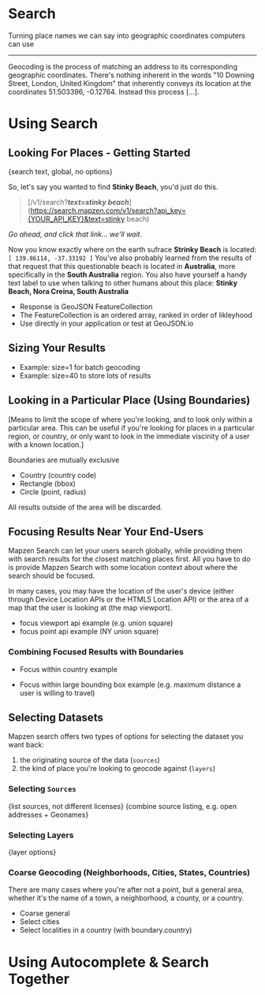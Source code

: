 Search
=======
Turning place names we can say into geographic coordinates computers can use
_____________________________________________________________________________________

Geocoding is the process of matching an address to its corresponding geographic coordinates. There's nothing inherent in the words "10 Downing Street, London, United Kingdom" that inherently conveys its location at the coordinates 51.503396, -0.12764. Instead this process [...].


# Using Search
## Looking For Places - Getting Started
{search text, global, no options}

So, let's say you wanted to find **Stinky Beach**, you'd just do this.

>
> [/v1/search?___text=stinky beach___](https://search.mapzen.com/v1/search?api_key={YOUR_API_KEY}&text=stinky beach)
>

_Go ahead, and click that link... we'll wait._

Now you know exactly where on the earth sufrace **Strinky Beach** is located: `[ 139.86114, -37.33192 ]`
You've also probably learned from the results of that request that this questionable beach is located in **Australia**, more specifically in the **South Australia** region. You also have yourself a handy text label to use when talking to other humans about this place: **Stinky Beach, Nora Creina, South Australia**


- Response is GeoJSON FeatureCollection
 - The FeatureCollection is an ordered array, ranked in order of likleyhood
 - Use directly in your application or test at GeoJSON.io

## Sizing Your Results
 - Example: size=1 for batch geocoding
 - Example: size=40 to store lots of results

## Looking in a Particular Place (Using Boundaries)
[Means to limit the scope of where you're looking, and to look only within a particular area. This can be useful if you're looking for places in a particular region, or country, or only want to look in the immediate viscinity of a user with a known location.]

Boundaries are mutually exclusive

- Country (country code)
- Rectangle (bbox)
- Circle (point, radius)

All results outside of the area will be discarded.

## Focusing Results Near Your End-Users
Mapzen Search can let your users search globally, while providing them with search results for the closest matching places first. All you have to do is provide Mapzen Search with some location context about where the search should be focused.

In many cases, you may have the location of the user's device (either through Device Location APIs or the HTML5 Location API) or the area of a map that the user is looking at (the map viewport).

- focus viewport api example (e.g. union square)
- focus point api example (NY union square)


### Combining Focused Results with Boundaries
- Focus within country example

- Focus within large bounding box example (e.g. maximum distance a user is willing to travel)


## Selecting Datasets

Mapzen search offers two types of options for selecting the dataset you want back:
1. the originating source of the data (`sources`)
2. the kind of place you're looking to geocode against (`layers`)

### Selecting `Sources`
{list sources, not different licenses}
{combine source listing, e.g. open addresses + Geonames}

### Selecting Layers

{layer options}


### Coarse Geocoding (Neighborhoods, Cities, States, Countries)
There are many cases where you're after not a point, but a general area, whether it's the name of a town, a neighborhood, a county, or a country.



- Coarse general
- Select cities
- Select localities in a country (with boundary.country)




# Using Autocomplete & Search Together
